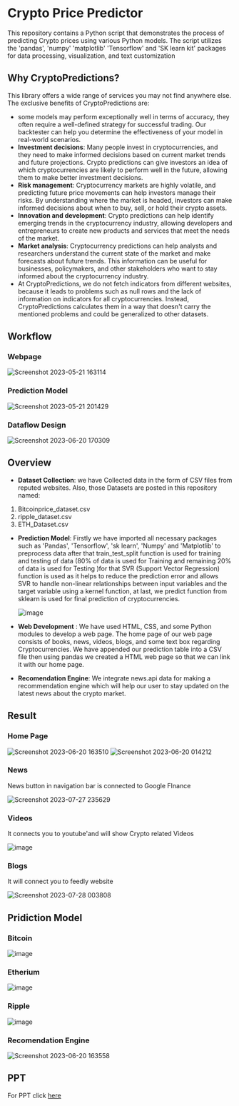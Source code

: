 # Crypto Price Predictor
This repository contains a Python script that demonstrates the process of predicting Crypto prices using various Python models. The script utilizes the 'pandas', 'numpy' 'matplotlib' 'Tensorflow' and 'SK learn kit' packages for data processing, visualization, and text customization
## Why CryptoPredictions?
This library offers a wide range of services you may not find anywhere else. The exclusive benefits of CryptoPredictions are:
* some models may perform exceptionally well in terms of accuracy, they often require a well-defined strategy for successful trading. Our backtester can help you determine the effectiveness of your model in real-world scenarios.
* **Investment decisions**: Many people invest in cryptocurrencies, and they need to make informed decisions based on current market trends and future projections. Crypto predictions can give investors an idea of which cryptocurrencies are likely to perform well in the future, allowing them to make better investment decisions.
* **Risk management**: Cryptocurrency markets are highly volatile, and predicting future price movements can help investors manage their risks. By understanding where the market is headed, investors can make informed decisions about when to buy, sell, or hold their crypto assets.
* **Innovation and development**: Crypto predictions can help identify emerging trends in the cryptocurrency industry, allowing developers and entrepreneurs to create new products and services that meet the needs of the market.
* **Market analysis**: Cryptocurrency predictions can help analysts and researchers understand the current state of the market and make forecasts about future trends. This information can be useful for businesses, policymakers, and other stakeholders who want to stay informed about the cryptocurrency industry.
* At CryptoPredictions, we do not fetch indicators from different websites, because it leads to problems such as null rows and the lack of information on indicators for all cryptocurrencies. Instead, CryptoPredictions calculates them in a way that doesn't carry the mentioned problems and could be generalized to other datasets.
## Workflow
### Webpage
![Screenshot 2023-05-21 163114](https://github.com/kuzum09/Crypto_Price_Predictor/assets/126418779/6ce9d2fd-7899-48ba-b1fa-b93975f0d99d)
### Prediction Model
![Screenshot 2023-05-21 201429](https://github.com/kuzum09/Crypto_Price_Predictor/assets/126418779/afdb0950-6f98-4450-86d0-23ec97ff1728)
### Dataflow Design
![Screenshot 2023-06-20 170309](https://github.com/kuzum09/Crypto_Price_Predictor/assets/126418779/6239273e-1579-4f8d-bc4a-e951cb953d1e)
## Overview
* **Dataset Collection**: we have Collected data in the form of CSV files from reputed websites. Also, those Datasets are posted in this repository named:
 1.  Bitcoinprice_dataset.csv
 2.  ripple_dataset.csv
 3.  ETH_Dataset.csv
* **Prediction Model**: Firstly we have imported all necessary packages such as 'Pandas', 'Tensorflow', 'sk learn', 'Numpy' and 'Matplotlib' to preprocess data after that train_test_split function is used for training and testing of data (80% of data is used for Training and remaining 20% of data is used for Testing )for that SVR (Support Vector Regression) function is used as it helps to reduce the prediction error and allows SVR to handle non-linear relationships between input variables and the target variable using a kernel function, at last, we predict function from sklearn is used for final prediction of cryptocurrencies.

  ![image](https://github.com/kuzum09/Crypto_Price_Predictor/assets/126418779/cddcb589-aac6-4f0e-b775-7efac4044eac)
  
* **Web Development** : We have used HTML, CSS, and some Python modules to develop a web page. The home page of our web page consists of books, news, videos, blogs, and some text box regarding Cryptocurrencies. We have appended our prediction table into a CSV file then using pandas we created a HTML web page so that we can link it with our home page.
*  **Recomendation Engine**: We integrate news.api data for making a recommendation engine which will help our user to stay updated on the latest news about the crypto market.
  
## Result
### Home Page
![Screenshot 2023-06-20 163510](https://github.com/kuzum09/Crypto_Price_Predictor/assets/126418779/7820e6bc-040d-4147-a72a-fdae047932f1)
![Screenshot 2023-06-20 014212](https://github.com/kuzum09/Crypto_Price_Predictor/assets/126418779/c988beb0-ebe8-4322-ac35-0c185181126a)
### News
News button in navigation bar is connected to Google FInance 

![Screenshot 2023-07-27 235629](https://github.com/kuzum09/Crypto_Price_Predictor/assets/126418779/1bb5ed57-258e-4a83-8de9-4763d17d43b0)
### Videos
It connects you to youtube'and will show Crypto related Videos

![image](https://github.com/kuzum09/Crypto_Price_Predictor/assets/126418779/95db1385-a557-4aa6-82b7-2476b97c49c2)
### Blogs
It will connect you to feedly website

![Screenshot 2023-07-28 003808](https://github.com/kuzum09/Crypto_Price_Predictor/assets/126418779/c6f68f4a-79d4-4bf1-9a95-8533d4130ec6)
## Pridiction Model
### Bitcoin
![image](https://github.com/kuzum09/Crypto_Price_Predictor/assets/126418779/90e94481-08d9-4fab-b6a0-cda7c828c35f)
### Etherium
![image](https://github.com/kuzum09/Crypto_Price_Predictor/assets/126418779/4c088755-8ec5-4086-a1cb-91d03766ce6a)
### Ripple
![image](https://github.com/kuzum09/Crypto_Price_Predictor/assets/126418779/99d75eb1-3ed8-4fce-89f0-44c809479f13)
### Recomendation Engine
![Screenshot 2023-06-20 163558](https://github.com/kuzum09/Crypto_Price_Predictor/assets/126418779/7d143258-0e80-4066-9dbf-01bfa658ed0b)

## PPT
For PPT click [here](https://www.canva.com/design/DAFmWN8Vffk/dAguqMP6sxIcDHegwse27g/edit?utm_content=DAFmWN8Vffk&utm_campaign=designshare&utm_medium=link2&utm_source=sharebutton)


